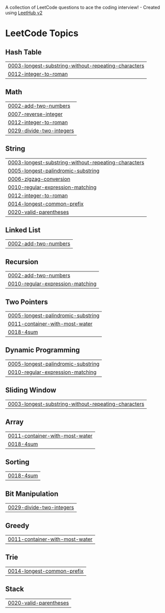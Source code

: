 A collection of LeetCode questions to ace the coding interview! - Created using [LeetHub v2](https://github.com/arunbhardwaj/LeetHub-2.0)
<!---LeetCode Topics Start-->
# LeetCode Topics
## Hash Table
|  |
| ------- |
| [0003-longest-substring-without-repeating-characters](https://github.com/Govardhan-17/leetcode/tree/master/0003-longest-substring-without-repeating-characters) |
| [0012-integer-to-roman](https://github.com/Govardhan-17/leetcode/tree/master/0012-integer-to-roman) |
## Math
|  |
| ------- |
| [0002-add-two-numbers](https://github.com/Govardhan-17/leetcode/tree/master/0002-add-two-numbers) |
| [0007-reverse-integer](https://github.com/Govardhan-17/leetcode/tree/master/0007-reverse-integer) |
| [0012-integer-to-roman](https://github.com/Govardhan-17/leetcode/tree/master/0012-integer-to-roman) |
| [0029-divide-two-integers](https://github.com/Govardhan-17/leetcode/tree/master/0029-divide-two-integers) |
## String
|  |
| ------- |
| [0003-longest-substring-without-repeating-characters](https://github.com/Govardhan-17/leetcode/tree/master/0003-longest-substring-without-repeating-characters) |
| [0005-longest-palindromic-substring](https://github.com/Govardhan-17/leetcode/tree/master/0005-longest-palindromic-substring) |
| [0006-zigzag-conversion](https://github.com/Govardhan-17/leetcode/tree/master/0006-zigzag-conversion) |
| [0010-regular-expression-matching](https://github.com/Govardhan-17/leetcode/tree/master/0010-regular-expression-matching) |
| [0012-integer-to-roman](https://github.com/Govardhan-17/leetcode/tree/master/0012-integer-to-roman) |
| [0014-longest-common-prefix](https://github.com/Govardhan-17/leetcode/tree/master/0014-longest-common-prefix) |
| [0020-valid-parentheses](https://github.com/Govardhan-17/leetcode/tree/master/0020-valid-parentheses) |
## Linked List
|  |
| ------- |
| [0002-add-two-numbers](https://github.com/Govardhan-17/leetcode/tree/master/0002-add-two-numbers) |
## Recursion
|  |
| ------- |
| [0002-add-two-numbers](https://github.com/Govardhan-17/leetcode/tree/master/0002-add-two-numbers) |
| [0010-regular-expression-matching](https://github.com/Govardhan-17/leetcode/tree/master/0010-regular-expression-matching) |
## Two Pointers
|  |
| ------- |
| [0005-longest-palindromic-substring](https://github.com/Govardhan-17/leetcode/tree/master/0005-longest-palindromic-substring) |
| [0011-container-with-most-water](https://github.com/Govardhan-17/leetcode/tree/master/0011-container-with-most-water) |
| [0018-4sum](https://github.com/Govardhan-17/leetcode/tree/master/0018-4sum) |
## Dynamic Programming
|  |
| ------- |
| [0005-longest-palindromic-substring](https://github.com/Govardhan-17/leetcode/tree/master/0005-longest-palindromic-substring) |
| [0010-regular-expression-matching](https://github.com/Govardhan-17/leetcode/tree/master/0010-regular-expression-matching) |
## Sliding Window
|  |
| ------- |
| [0003-longest-substring-without-repeating-characters](https://github.com/Govardhan-17/leetcode/tree/master/0003-longest-substring-without-repeating-characters) |
## Array
|  |
| ------- |
| [0011-container-with-most-water](https://github.com/Govardhan-17/leetcode/tree/master/0011-container-with-most-water) |
| [0018-4sum](https://github.com/Govardhan-17/leetcode/tree/master/0018-4sum) |
## Sorting
|  |
| ------- |
| [0018-4sum](https://github.com/Govardhan-17/leetcode/tree/master/0018-4sum) |
## Bit Manipulation
|  |
| ------- |
| [0029-divide-two-integers](https://github.com/Govardhan-17/leetcode/tree/master/0029-divide-two-integers) |
## Greedy
|  |
| ------- |
| [0011-container-with-most-water](https://github.com/Govardhan-17/leetcode/tree/master/0011-container-with-most-water) |
## Trie
|  |
| ------- |
| [0014-longest-common-prefix](https://github.com/Govardhan-17/leetcode/tree/master/0014-longest-common-prefix) |
## Stack
|  |
| ------- |
| [0020-valid-parentheses](https://github.com/Govardhan-17/leetcode/tree/master/0020-valid-parentheses) |
<!---LeetCode Topics End-->